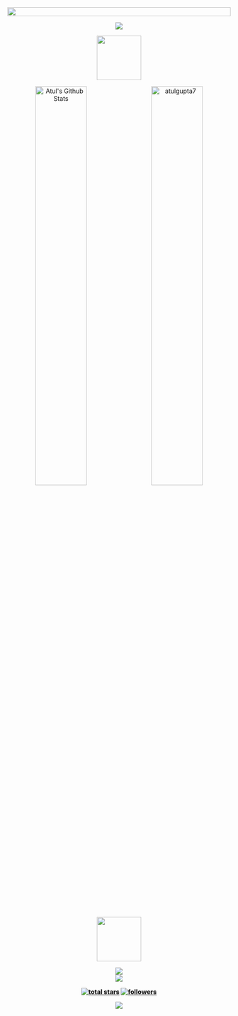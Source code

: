 <img src="https://i.imgur.com/dBaSKWF.gif" height="20" width="100%">

<p align="center">
<img src="https://i.imgur.com/YCw47Dm.gif">

<p align="center">
<img src="https://media.giphy.com/media/IP7sarl7C5lSFCw9rG/giphy.gif"  width="100px" height="100px"></p>

<p align="center" href="https://github.com/atulgupta7">
    <img align="left" alt="Atul's Github Stats" src="https://github-readme-stats.sabesansathananthan.vercel.app/api?username=atulgupta7&show_icons=true&hide_border=true&count_private=true&include_all_commits=true&theme=algolia" width = "48%"/>
   <img align="right" src="https://github-readme-streak-stats.herokuapp.com/?user=atulgupta7&theme=algolia" alt="atulgupta7" width = "48%"  />
   <div style="font-weight: 800;">
</p>

<p align="center">

<p align="center">
<img src="https://media.tenor.com/0ENB5HuTH0gAAAAi/trophy-beker.gif"  width="100px" height="100px"></p>
  
<div align="center">
<img src="https://github-profile-trophy.vercel.app/?username=atulgupta7&theme=matrix&no-bg=true&no-frame=true&row=1&column=4&title=MultiLanguage,Commits,Followers,PullRequest">
 </div>

<div align="center">
<img src="https://github-profile-trophy.vercel.app/?username=atulgupta7&theme=matrix&no-bg=true&no-frame=true&row=1&column=4&title=Repositories,Issues,Organizations,Stars">
 </div>
  
<p align="center">
<a href="https://camo.githubusercontent.com/30c44016d9071a2853f6717d5a75e9ee1b97800d7c5ce8be5f5c87c71b0fcdf9/68747470733a2f2f6769746875622d726561646d652d737461636b6f766572666c6f772e76657263656c2e6170702f3f7573657249443d3134363032393135267468656d653d6461726b">

<p align="center">
  <a href="https://github.com/atulgupta7?tab=stars&sort=stargazers">
    <img alt="total stars" title="Total stars on GitHub" src="https://custom-icon-badges.demolab.com/badge/dynamic/json?logo=star&color=55960c&labelColor=488207&label=Stars&style=for-the-badge&query=%24.stars&url=https://api.github-star-counter.workers.dev/user/atulgupta7"/></a>
<a href="https://github.com/atulgupta7?tab=followers">
    <img alt="followers" title="Follow me on Github" src="https://custom-icon-badges.herokuapp.com/github/followers/atulgupta7?color=23960c&labelColor=188207&style=for-the-badge&logo=person-add&label=Followers&logoColor=white"/></a>

<p align="center">
<img src="https://komarev.com/ghpvc/?username=atulgupta7&color=0E9C47&style=for-the-badge">

  <!--

<br>
<br>
  
![](https://komarev.com/ghpvc/?username=atulgupta7)

<br /> 
<br />. -->
